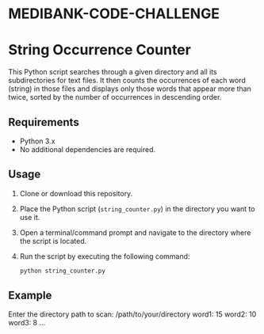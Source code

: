 # MEDIBANK-CODE-CHALLENGE

# String Occurrence Counter

This Python script searches through a given directory and all its subdirectories for text files. It then counts the occurrences of each word (string) in those files and displays only those words that appear more than twice, sorted by the number of occurrences in descending order.

## Requirements

- Python 3.x
- No additional dependencies are required.

## Usage

1. Clone or download this repository.
2. Place the Python script (`string_counter.py`) in the directory you want to use it.
3. Open a terminal/command prompt and navigate to the directory where the script is located.
4. Run the script by executing the following command:

   ```bash
   python string_counter.py
   
## Example
Enter the directory path to scan: /path/to/your/directory
word1: 15
word2: 10
word3: 8
...

